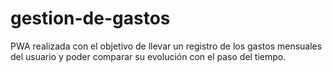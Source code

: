 # gestion-de-gastos
PWA realizada con el objetivo de llevar un registro de los gastos mensuales del usuario y poder comparar su evolución con el paso del tiempo.
